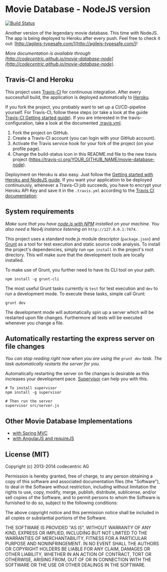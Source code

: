 # Movie Database - NodeJS version

[![Build Status](https://travis-ci.org/agilejs/2014-10-typesafe.png)](https://travis-ci.org/agilejs/2014-10-typesafe)

Another version of the legendary movie database. This time with NodeJS. The app
is being deployed to Heroku after every push. Feel free to check it out:
[http://agilejs-typesafe.com/](http://agilejs-typesafe.com/)!

*More documentation is available through [http://codecentric.github.io/movie-database-node](http://codecentric.github.io/movie-database-node)*.

## Travis-CI and Heroku

This project uses [Travis-CI](https://www.travis-ci.org/) for
continuous integration. After every successfull build, the application
is deployed automatically to [Heroku](https://www.heroku.com/).

If you fork the project, you probably want to set up a CI/CD-pipeline
yourself. For Travis-CI, follow these steps (or take a look at the
guide [Travis-CI Getting started guide](http://about.travis-ci.org/docs/user/getting-started/)). If
you are interested in the travis-configuration, take a look at the
documented [.travis.yml](.travis.yml).

1. Fork the project on GitHub.
2. Create a Travis-CI account (you can login with your GitHub account).
3. Activate the Travis service hook for your fork of the project (on your profile page).
4. Change the build-status icon in this README.md file to the new travis project (https://travis-ci.org/YOUR_GITHUB_NAME/movie-database-node).

Deployment on Heroku is also easy. Just follow the [Getting started with Heroku and NodeJS guide](https://devcenter.heroku.com/articles/nodejs).
If you want your application to be deployed continuously, whenever a Travis-CI job succeeds, you have to encrypt your Heroku API Key and save it in the `.travis.yml` according to the [Travis CI documentation](http://about.travis-ci.org/docs/user/deployment/heroku/):

## System requirements

*Make sure that you have [node.js with NPM](http://nodejs.org/) installed on
your machine. You also need a Neo4j instance listening
on* `http://127.0.0.1:7474`.

This project uses a standard node.js module descriptor (`package.json`) and
[Grunt](http://gruntjs.com/) as a tool for test execution and static source
code analysis. To install the project's dependencies, simply run `npm install`
in the project's root directory. This will make sure that the development tools
are locally installed.

To make use of Grunt, you further need to have its CLI tool on your path.

```
npm install -g grunt-cli
```

The most useful Grunt tasks currently is `test` for test execution and
`dev` to run a development mode. To execute these tasks, simple call
Grunt:

```
grunt dev
```

The development mode will automatically spin up a server which will be restarted
upon file changes. Furthermore all tests will be executed whenever you change
a file.

## Automatically restarting the express server on file changes

*You can stop reading right now when you are using the `grunt dev` task. The
task automatically restarts the server for you.*

Automatically restarting the server on file changes is desirable as this
increases your development pace.
[Supervisor](https://github.com/isaacs/node-supervisor) can help you with this.

```
# To install supervisor
npm install -g supervisor

# Then run the server
supervisor src/server.js
```

## Other Movie Database Implementations

 - [with Spring MVC](https://github.com/tobiasflohre/movie-database)
 - [with AngularJS and requireJS](https://github.com/bripkens/movie-database-spa)

## License (MIT)

Copyright (c) 2013-2014 codecentric AG

Permission is hereby granted, free of charge, to any person obtaining a copy of this software and associated documentation files (the "Software"), to deal in the Software without restriction, including without limitation the rights to use, copy, modify, merge, publish, distribute, sublicense, and/or sell copies of the Software, and to permit persons to whom the Software is furnished to do so, subject to the following conditions:

The above copyright notice and this permission notice shall be included in all copies or substantial portions of the Software.

THE SOFTWARE IS PROVIDED "AS IS", WITHOUT WARRANTY OF ANY KIND, EXPRESS OR IMPLIED, INCLUDING BUT NOT LIMITED TO THE WARRANTIES OF MERCHANTABILITY, FITNESS FOR A PARTICULAR PURPOSE AND NONINFRINGEMENT. IN NO EVENT SHALL THE AUTHORS OR COPYRIGHT HOLDERS BE LIABLE FOR ANY CLAIM, DAMAGES OR OTHER LIABILITY, WHETHER IN AN ACTION OF CONTRACT, TORT OR OTHERWISE, ARISING FROM, OUT OF OR IN CONNECTION WITH THE SOFTWARE OR THE USE OR OTHER DEALINGS IN THE SOFTWARE.
